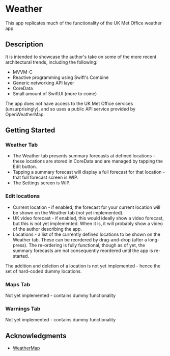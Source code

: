 # Weather

This app replicates much of the functionality of the UK Met Office weather app.

## Description

It is intended to showcase the author's take on some of the more recent architectural trends, including the following:
 
* MVVM-C
* Reactive programming using Swift's Combine
* Generic networking API layer
* CoreData
* Small amount of SwiftUI (more to come)

The app does not have access to the UK Met Office services (unsurprisingly), and so uses a public API service provided by OpenWeatherMap. 

## Getting Started

### Weather Tab

* The Weather tab presents summary forecasts at defined locations - these locations are stored in CoreData and are managed by tapping the Edit button.
* Tapping a summary forecast will display a full forecast for that location - that full forecast screen is WIP.
* The Settings screen is WIP.

### Edit locations

* Current location - if enabled, the forecast for your current location will be shown on the Weather tab (not yet implemented).
* UK video forecast -  if enabled, this would ideally show a video forecast, but this is not yet implemented. When it is, it will probably show a video of the author describing the app.
* Locations - a list of the currently defined locations to be shown on the Weather tab. These can be reordered by drag-and-drop (after a long-press). The re-ordering is fully functional, though as of yet, the summary forecasts are not consequently reordered until the app is re-started.

The addition and deletion of a location is not yet implemented - hence the set of hard-coded dummy locations.

### Maps Tab

Not yet implemented - contains dummy functionality

### Warnings Tab

Not yet implemented - contains dummy functionality

## Acknowledgments

* [WeatherMap](https://openweathermap.org)
